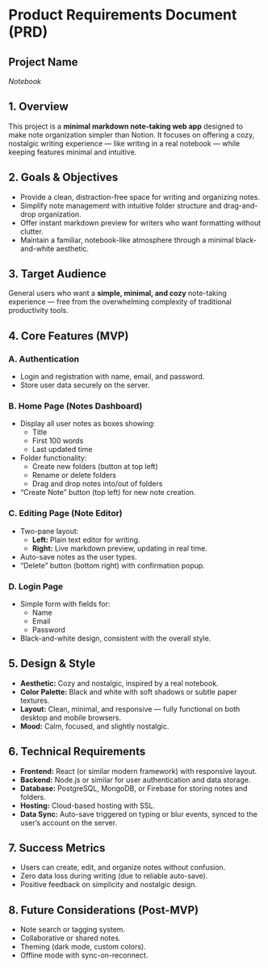 # Product Requirements Document (PRD)

## Project Name
*Notebook*

## 1. Overview
This project is a **minimal markdown note-taking web app** designed to make note organization simpler than Notion. It focuses on offering a cozy, nostalgic writing experience — like writing in a real notebook — while keeping features minimal and intuitive.

## 2. Goals & Objectives
- Provide a clean, distraction-free space for writing and organizing notes.  
- Simplify note management with intuitive folder structure and drag-and-drop organization.  
- Offer instant markdown preview for writers who want formatting without clutter.  
- Maintain a familiar, notebook-like atmosphere through a minimal black-and-white aesthetic.

## 3. Target Audience
General users who want a **simple, minimal, and cozy** note-taking experience — free from the overwhelming complexity of traditional productivity tools.

## 4. Core Features (MVP)

### A. Authentication
- Login and registration with name, email, and password.  
- Store user data securely on the server.

### B. Home Page (Notes Dashboard)
- Display all user notes as boxes showing:
  - Title  
  - First 100 words  
  - Last updated time  
- Folder functionality:
  - Create new folders (button at top left)  
  - Rename or delete folders  
  - Drag and drop notes into/out of folders  
- “Create Note” button (top left) for new note creation.

### C. Editing Page (Note Editor)
- Two-pane layout:
  - **Left:** Plain text editor for writing.  
  - **Right:** Live markdown preview, updating in real time.  
- Auto-save notes as the user types.  
- “Delete” button (bottom right) with confirmation popup.

### D. Login Page
- Simple form with fields for:
  - Name  
  - Email  
  - Password  
- Black-and-white design, consistent with the overall style.

## 5. Design & Style
- **Aesthetic:** Cozy and nostalgic, inspired by a real notebook.  
- **Color Palette:** Black and white with soft shadows or subtle paper textures.  
- **Layout:** Clean, minimal, and responsive — fully functional on both desktop and mobile browsers.  
- **Mood:** Calm, focused, and slightly nostalgic.

## 6. Technical Requirements
- **Frontend:** React (or similar modern framework) with responsive layout.  
- **Backend:** Node.js or similar for user authentication and data storage.  
- **Database:** PostgreSQL, MongoDB, or Firebase for storing notes and folders.  
- **Hosting:** Cloud-based hosting with SSL.  
- **Data Sync:** Auto-save triggered on typing or blur events, synced to the user’s account on the server.

## 7. Success Metrics
- Users can create, edit, and organize notes without confusion.  
- Zero data loss during writing (due to reliable auto-save).  
- Positive feedback on simplicity and nostalgic design.

## 8. Future Considerations (Post-MVP)
- Note search or tagging system.  
- Collaborative or shared notes.  
- Theming (dark mode, custom colors).  
- Offline mode with sync-on-reconnect.

